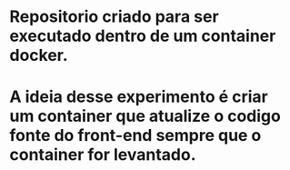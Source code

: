 # Repositorio criado para ser executado dentro de um container docker.
# A ideia desse experimento é criar um container que atualize o codigo fonte do front-end sempre que o container for levantado.
